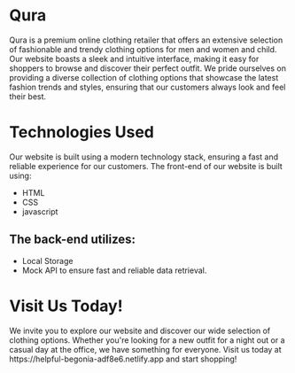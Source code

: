 <h1>Qura</h1>
<p>Qura is a premium online clothing retailer that offers an extensive selection of fashionable and trendy clothing options for men and women and child. Our website boasts a sleek and intuitive interface, making it easy for shoppers to browse and discover their perfect outfit. We pride ourselves on providing a diverse collection of clothing options that showcase the latest fashion trends and styles, ensuring that our customers always look and feel their best.</p>
<h1>Technologies Used</h1>
<p>Our website is built using a modern technology stack, ensuring a fast and reliable experience for our customers. The front-end of our website is built using:</p>
<ul>
  <li>HTML</li>
  <li>CSS</li>
  <li>javascript</li>
</ul>
<h2>The back-end utilizes:</h2>
<ul>
  <li>Local Storage</li>
  <li>Mock API to ensure fast and reliable data retrieval.</li>
</ul>
<h1>Visit Us Today!</h1>
<p>We invite you to explore our website and discover our wide selection of clothing options. Whether you're looking for a new outfit for a night out or a casual day at the office, we have something for everyone. Visit us today at https://helpful-begonia-adf8e6.netlify.app and start shopping!</p>
